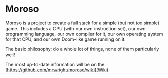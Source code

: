 Moroso
======

Moroso is a project to create a full stack for a simple (but not *too* simple) game. This includes a CPU (with our own instruction set), our own programming language, our own compiler for it, our own operating system for that CPU, and our own Doom-like game running on it.

The basic philosophy: do a whole lot of things, none of them particularly well!

The most up-to-date information will be on the [https://github.com/mrwright/moroso/wiki](Wiki).